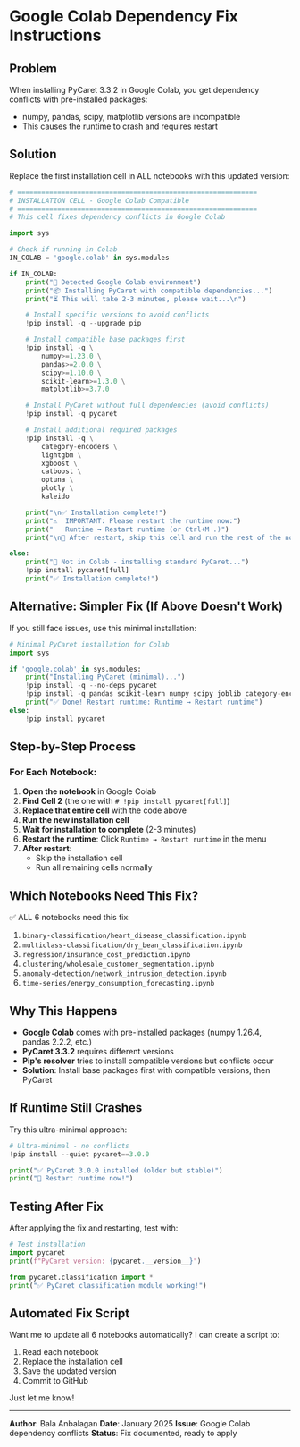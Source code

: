 # Google Colab Dependency Fix Instructions

## Problem

When installing PyCaret 3.3.2 in Google Colab, you get dependency conflicts with pre-installed packages:
- numpy, pandas, scipy, matplotlib versions are incompatible
- This causes the runtime to crash and requires restart

## Solution

Replace the first installation cell in ALL notebooks with this updated version:

```python
# ============================================================
# INSTALLATION CELL - Google Colab Compatible
# ============================================================
# This cell fixes dependency conflicts in Google Colab

import sys

# Check if running in Colab
IN_COLAB = 'google.colab' in sys.modules

if IN_COLAB:
    print("🔧 Detected Google Colab environment")
    print("📦 Installing PyCaret with compatible dependencies...")
    print("⏳ This will take 2-3 minutes, please wait...\n")

    # Install specific versions to avoid conflicts
    !pip install -q --upgrade pip

    # Install compatible base packages first
    !pip install -q \
        numpy>=1.23.0 \
        pandas>=2.0.0 \
        scipy>=1.10.0 \
        scikit-learn>=1.3.0 \
        matplotlib>=3.7.0

    # Install PyCaret without full dependencies (avoid conflicts)
    !pip install -q pycaret

    # Install additional required packages
    !pip install -q \
        category-encoders \
        lightgbm \
        xgboost \
        catboost \
        optuna \
        plotly \
        kaleido

    print("\n✅ Installation complete!")
    print("⚠️  IMPORTANT: Please restart the runtime now:")
    print("   Runtime → Restart runtime (or Ctrl+M .)")
    print("\n🔄 After restart, skip this cell and run the rest of the notebook.\n")

else:
    print("📍 Not in Colab - installing standard PyCaret...")
    !pip install pycaret[full]
    print("✅ Installation complete!")
```

## Alternative: Simpler Fix (If Above Doesn't Work)

If you still face issues, use this minimal installation:

```python
# Minimal PyCaret installation for Colab
import sys

if 'google.colab' in sys.modules:
    print("Installing PyCaret (minimal)...")
    !pip install -q --no-deps pycaret
    !pip install -q pandas scikit-learn numpy scipy joblib category-encoders
    print("✅ Done! Restart runtime: Runtime → Restart runtime")
else:
    !pip install pycaret
```

## Step-by-Step Process

### For Each Notebook:

1. **Open the notebook** in Google Colab
2. **Find Cell 2** (the one with `# !pip install pycaret[full]`)
3. **Replace that entire cell** with the code above
4. **Run the new installation cell**
5. **Wait for installation to complete** (2-3 minutes)
6. **Restart the runtime**: Click `Runtime → Restart runtime` in the menu
7. **After restart**:
   - Skip the installation cell
   - Run all remaining cells normally

## Which Notebooks Need This Fix?

✅ ALL 6 notebooks need this fix:
1. `binary-classification/heart_disease_classification.ipynb`
2. `multiclass-classification/dry_bean_classification.ipynb`
3. `regression/insurance_cost_prediction.ipynb`
4. `clustering/wholesale_customer_segmentation.ipynb`
5. `anomaly-detection/network_intrusion_detection.ipynb`
6. `time-series/energy_consumption_forecasting.ipynb`

## Why This Happens

- **Google Colab** comes with pre-installed packages (numpy 1.26.4, pandas 2.2.2, etc.)
- **PyCaret 3.3.2** requires different versions
- **Pip's resolver** tries to install compatible versions but conflicts occur
- **Solution**: Install base packages first with compatible versions, then PyCaret

## If Runtime Still Crashes

Try this ultra-minimal approach:

```python
# Ultra-minimal - no conflicts
!pip install --quiet pycaret==3.0.0

print("✅ PyCaret 3.0.0 installed (older but stable)")
print("🔄 Restart runtime now!")
```

## Testing After Fix

After applying the fix and restarting, test with:

```python
# Test installation
import pycaret
print(f"PyCaret version: {pycaret.__version__}")

from pycaret.classification import *
print("✅ PyCaret classification module working!")
```

## Automated Fix Script

Want me to update all 6 notebooks automatically? I can create a script to:
1. Read each notebook
2. Replace the installation cell
3. Save the updated version
4. Commit to GitHub

Just let me know!

---

**Author**: Bala Anbalagan
**Date**: January 2025
**Issue**: Google Colab dependency conflicts
**Status**: Fix documented, ready to apply
